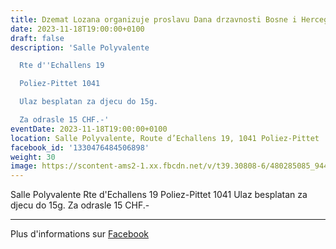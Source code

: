 ```yaml
---
title: Dzemat Lozana organizuje proslavu Dana drzavnosti Bosne i Hercegovine
date: 2023-11-18T19:00:00+0100
draft: false
description: 'Salle Polyvalente

  Rte d''Echallens 19

  Poliez-Pittet 1041

  Ulaz besplatan za djecu do 15g.

  Za odrasle 15 CHF.-'
eventDate: 2023-11-18T19:00:00+0100
location: Salle Polyvalente, Route d’Echallens 19, 1041 Poliez-Pittet
facebook_id: '1330476484506898'
weight: 30
image: https://scontent-ams2-1.xx.fbcdn.net/v/t39.30808-6/480285085_944333661160567_3277375841641556820_n.jpg?_nc_cat=107&ccb=1-7&_nc_sid=9e60e4&_nc_ohc=MiIh47pNdpcQ7kNvwENUd5x&_nc_oc=Adm53rpJKSrv5ZwY4snyPVhWbRhXx9HW_AVRtoQ6Y9COI-8-TI9x7YnhB_mt7xxzkNg&_nc_zt=23&_nc_ht=scontent-ams2-1.xx&edm=ABTKTjYEAAAA&_nc_gid=GiDKBfzisCG16x9-6rpiWA&_nc_tpa=Q5bMBQGSPju3hFcfocIMzxnj9f08BsvEml1i8hYNNVSq1nxGVjkTSeKl26NLQTDzrkciuKB65jvjyQt4LQ&oh=00_AfeCYOf8GAkW6jR_gHt-tcnpSfSxSrIrFuajO12jc8X0Sg&oe=690A1B5F
---
```


Salle Polyvalente
Rte d'Echallens 19
Poliez-Pittet 1041
Ulaz besplatan za djecu do 15g.
Za odrasle 15 CHF.-

---

Plus d'informations sur [Facebook](https://facebook.com/events/1330476484506898)
